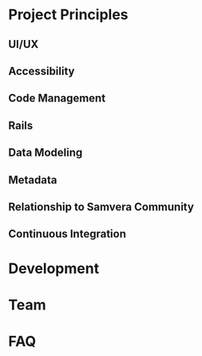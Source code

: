 # Project Principles
## UI/UX
## Accessibility
## Code Management
## Rails
## Data Modeling
## Metadata
## Relationship to Samvera Community
## Continuous Integration

# Development

# Team

# FAQ
